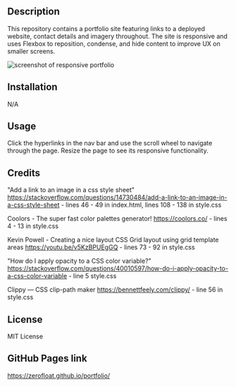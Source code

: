 ## Description

This repository contains a portfolio site featuring links to a deployed website, contact details and imagery throughout. The site is responsive and uses Flexbox to reposition, condense, and hide content to improve UX on smaller screens.


![screenshot of responsive portfolio](assets/images/portfolio-responsive-screenshot.png)


## Installation

N/A

## Usage

Click the hyperlinks in the nav bar and use the scroll wheel to navigate through the page. Resize the page to see its responsive functionality.

## Credits

"Add a link to an image in a css style sheet" https://stackoverflow.com/questions/14730484/add-a-link-to-an-image-in-a-css-style-sheet - lines 46 - 49 in index.html, lines 108 - 138 in style.css

Coolors - The super fast color palettes generator! https://coolors.co/ - lines 4 - 13 in style.css

Kevin Powell - Creating a nice layout CSS Grid layout using grid template areas https://youtu.be/v5KzBPUEgGQ - lines 73 - 92 in style.css

"How do I apply opacity to a CSS color variable?" https://stackoverflow.com/questions/40010597/how-do-i-apply-opacity-to-a-css-color-variable - line 5 style.css

Clippy — CSS clip-path maker https://bennettfeely.com/clippy/ - line 56 in style.css


## License

MIT License

## GitHub Pages link

https://zerofloat.github.io/portfolio/
